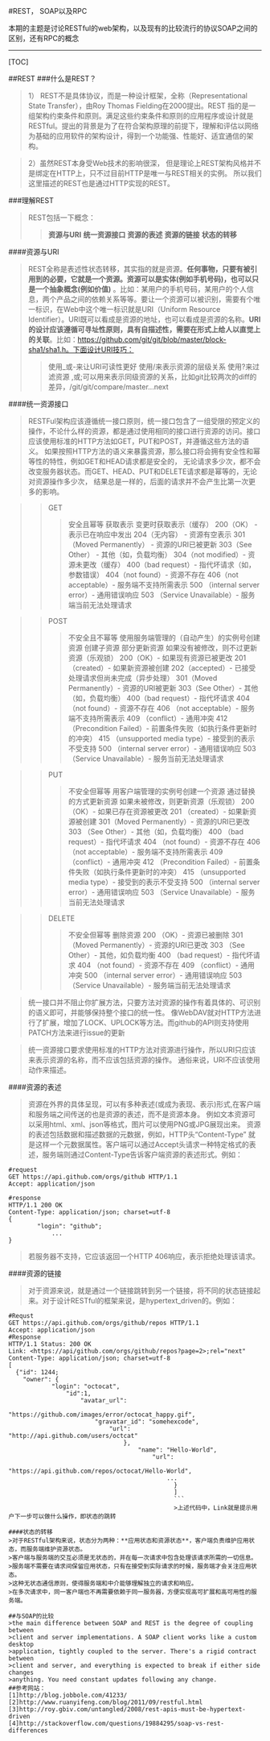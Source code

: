 #REST， SOAP以及RPC

本期的主题是讨论RESTful的web架构，以及现有的比较流行的协议SOAP之间的区别，还有RPC的概念

-----------
[TOC]

##REST 
###什么是REST？
>1）    REST不是具体协议，而是一种设计框架，全称（Representational State
>Transfer），由Roy Thomas Fielding在2000提出。REST
>指的是一组架构约束条件和原则。满足这些约束条件和原则的应用程序或设计就是
>RESTful。提出的背景是为了在符合架构原理的前提下，理解和评估以网络为基础的应用软件的架构设计，得到一个功能强、性能好、适宜通信的架构。

>2）虽然REST本身受Web技术的影响很深，
>但是理论上REST架构风格并不是绑定在HTTP上，只不过目前HTTP是唯一与REST相关的实例。
>所以我们这里描述的REST也是通过HTTP实现的REST。

###理解REST
>REST包括一下概念：
>>**资源与URI**
>>**统一资源接口**
>>**资源的表述**
>>**资源的链接**
>>**状态的转移**

####资源与URI
>REST全称是表述性状态转移，其实指的就是资源。**任何事物，只要有被引用到的必要，它就是一个资源。资源可以是实体(例如手机号码)，也可以只是一个抽象概念(例如价值)**
>。比如：某用户的手机号码，某用户的个人信息，两个产品之间的依赖关系等等。要让一个资源可以被识别，需要有个唯一标识，在Web中这个唯一标识就是URI（Uniform
>Resource
>Identifier）。URI既可以看成是资源的地址，也可以看成是资源的名称。**URI的设计应该遵循可寻址性原则，具有自描述性，需要在形式上给人以直觉上的关联**。比如：https://github.com/git/git/blob/master/block-sha1/sha1.h。下面设计URI技巧：
>>使用_或-来让URI可读性更好
>>使用/来表示资源的层级关系
>>使用?来过滤资源
>>,或;可以用来表示同级资源的关系，比如git比较两次的diff的差异，/git/git/compare/master...next

####统一资源接口
>RESTFul架构应该遵循统一接口原则，统一接口包含了一组受限的预定义的操作，不论什么样的资源，都是通过使用相同的接口进行资源的访问。接口应该使用标准的HTTP方法如GET，PUT和POST，并遵循这些方法的语义。
>如果按照HTTP方法的语义来暴露资源，那么接口将会拥有安全性和幂等性的特性，例如GET和HEAD请求都是安全的，
>无论请求多少次，都不会改变服务器状态。而GET、HEAD、PUT和DELETE请求都是幂等的，无论对资源操作多少次，
>结果总是一样的，后面的请求并不会产生比第一次更多的影响。

>>GET
>>>安全且幂等
>>>获取表示
>>>变更时获取表示（缓存）
>>>200（OK） - 表示已在响应中发出
>>>204（无内容） - 资源有空表示
>>>301（Moved Permanently） - 资源的URI已被更新
>>>303（See Other） - 其他（如，负载均衡）
>>>304（not modified）- 资源未更改（缓存）
>>>400（bad request）- 指代坏请求（如，参数错误）
>>>404（not found）- 资源不存在
>>>406（not acceptable）- 服务端不支持所需表示
>>>500 （internal server error）- 通用错误响应
>>>503 （Service Unavailable）- 服务端当前无法处理请求

>>POST
>>>不安全且不幂等
>>>使用服务端管理的（自动产生）的实例号创建资源
>>>创建子资源
>>>部分更新资源
>>>如果没有被修改，则不过更新资源（乐观锁）
>>>200（OK）- 如果现有资源已被更改
>>>201（created）- 如果新资源被创建
>>>202（accepted）- 已接受处理请求但尚未完成（异步处理）
>>>301（Moved Permanently）- 资源的URI被更新
>>>303（See Other）- 其他（如，负载均衡）
>>>400（bad request）- 指代坏请求
>>>404 （not found）- 资源不存在
>>>406 （not acceptable）- 服务端不支持所需表示
>>>409 （conflict）- 通用冲突
>>>412 （Precondition Failed）- 前置条件失败（如执行条件更新时的冲突）
>>>415 （unsupported media type）- 接受到的表示不受支持
>>>500 （internal server error）- 通用错误响应
>>>503 （Service Unavailable）- 服务当前无法处理请求

>>PUT
>>>不安全但幂等
>>>用客户端管理的实例号创建一个资源
>>>通过替换的方式更新资源
>>>如果未被修改，则更新资源（乐观锁）
>>>200 （OK）- 如果已存在资源被更改
>>>201 （created）- 如果新资源被创建
>>>301（Moved Permanently）- 资源的URI已更改
>>>303 （See Other）- 其他（如，负载均衡）
>>>400 （bad request）- 指代坏请求
>>>404 （not found）- 资源不存在
>>>406 （not acceptable）- 服务端不支持所需表示
>>>409 （conflict）- 通用冲突
>>>412 （Precondition Failed）- 前置条件失败（如执行条件更新时的冲突）
>>>415 （unsupported media type）- 接受到的表示不受支持
>>>500 （internal server error）- 通用错误响应
>>>503 （Service Unavailable）- 服务当前无法处理请求

>>DELETE
>>>不安全但幂等
>>>删除资源
>>>200 （OK）- 资源已被删除
>>>301 （Moved Permanently）- 资源的URI已更改
>>>303 （See Other）- 其他，如负载均衡
>>>400 （bad request）- 指代坏请求
>>>404 （not found）- 资源不存在
>>>409 （conflict）- 通用冲突
>>>500 （internal server error）- 通用错误响应
>>>503 （Service Unavailable）- 服务端当前无法处理请求

>统一接口并不阻止你扩展方法，只要方法对资源的操作有着具体的、可识别的语义即可，并能够保持整个接口的统一性。
>像WebDAV就对HTTP方法进行了扩展，增加了LOCK、UPLOCK等方法。而github的API则支持使用PATCH方法来进行issue的更新

>统一资源接口要求使用标准的HTTP方法对资源进行操作，所以URI只应该来表示资源的名称，而不应该包括资源的操作。
>通俗来说，URI不应该使用动作来描述。

####资源的表述
>资源在外界的具体呈现，可以有多种表述(或成为表现、表示)形式,在客户端和服务端之间传送的也是资源的表述，而不是资源本身。
>例如文本资源可以采用html、xml、json等格式，图片可以使用PNG或JPG展现出来。
>资源的表述包括数据和描述数据的元数据，例如，HTTP头“Content-Type”
>就是这样一个元数据属性。客户端可以通过Accept头请求一种特定格式的表述，服务端则通过Content-Type告诉客户端资源的表述形式。例如：
```
#request
GET https://api.github.com/orgs/github HTTP/1.1
Accept: application/json

#response
HTTP/1.1 200 OK
Content-Type: application/json; charset=utf-8
{
        "login": "github";
            ...
}
```
>若服务器不支持，它应该返回一个HTTP 406响应，表示拒绝处理该请求。

####资源的链接
>对于资源来说，就是通过一个链接跳转到另一个链接，将不同的状态链接起来。对于设计RESTful的框架来说，是hypertext_driven的。例如：
```
#Requst
GET https://api.github.com/orgs/github/repos HTTP/1.1
Accept: application/json
#Response
HTTP/1.1 Status: 200 OK
Link: <https://api/github.com/orgs/github/repos?page=2>;rel="next"
Content-Type: application/json; charset=utf-8
[
  {"id": 1244;
    "owner": {
            "login": "octocat",
                "id":1,
                    "avatar_url":
                    "https://github.com/images/error/octocat_happy.gif",
                        "gravatar_id": "somehexcode",
                            "url": "http://api.github.com/users/octcat"
                                },
                                    "name": "Hello-World",
                                        "url":
                                        "https://api.github.com/repos/octocat/Hello-World",
                                            ...
                                              }
                                              ]
                                              ```
                                              >上述代码中，Link就是提示用户下一步可以做什么操作，即状态的跳转

####状态的转移
>对于RESTful架构来说，状态分为两种：**应用状态和资源状态**，客户端负责维护应用状态，而服务端维护资源状态。
>客户端与服务端的交互必须是无状态的，并在每一次请求中包含处理该请求所需的一切信息。
>服务端不需要在请求间保留应用状态，只有在接受到实际请求的时候，服务端才会关注应用状态。
>这种无状态通信原则，使得服务端和中介能够理解独立的请求和响应。
>在多次请求中，同一客户端也不再需要依赖于同一服务器，方便实现高可扩展和高可用性的服务端。

##与SOAP的比较
>the main difference between SOAP and REST is the degree of coupling between
>client and server implementations. A SOAP client works like a custom desktop
>application, tightly coupled to the server. There's a rigid contract between
>client and server, and everything is expected to break if either side changes
>anything. You need constant updates following any change.
##参考网站：
[1]http://blog.jobbole.com/41233/
[2]http://www.ruanyifeng.com/blog/2011/09/restful.html
[3]http://roy.gbiv.com/untangled/2008/rest-apis-must-be-hypertext-driven
[4]http://stackoverflow.com/questions/19884295/soap-vs-rest-differences


